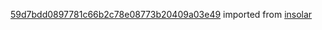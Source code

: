 [59d7bdd0897781c66b2c78e08773b20409a03e49](https://github.com/insolar/insolar/commit/59d7bdd0897781c66b2c78e08773b20409a03e49) imported from [insolar](https://github.com/insolar/insolar)

